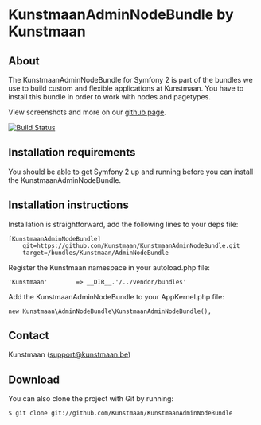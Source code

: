 KunstmaanAdminNodeBundle by Kunstmaan
=================================

About
-----
The KunstmaanAdminNodeBundle for Symfony 2 is part of the bundles we use to build custom and flexible applications at Kunstmaan.
You have to install this bundle in order to work with nodes and pagetypes.

View screenshots and more on our [github page](http://kunstmaan.github.com/KunstmaanAdminNodeBundle).

[![Build Status](https://secure.travis-ci.org/Kunstmaan/KunstmaanAdminNodeBundle.png?branch=master)](http://travis-ci.org/Kunstmaan/KunstmaanAdminNodeBundle)


Installation requirements
-------------------------
You should be able to get Symfony 2 up and running before you can install the KunstmaanAdminNodeBundle.

Installation instructions
-------------------------
Installation is straightforward, add the following lines to your deps file:

```
[KunstmaanAdminNodeBundle]
    git=https://github.com/Kunstmaan/KunstmaanAdminNodeBundle.git
    target=/bundles/Kunstmaan/AdminNodeBundle
```

Register the Kunstmaan namespace in your autoload.php file:

```
'Kunstmaan'        => __DIR__.'/../vendor/bundles'
```

Add the KunstmaanAdminNodeBundle to your AppKernel.php file:

```
new Kunstmaan\AdminNodeBundle\KunstmaanAdminNodeBundle(),
```

Contact
-------
Kunstmaan (support@kunstmaan.be)

Download
--------
You can also clone the project with Git by running:

```
$ git clone git://github.com/Kunstmaan/KunstmaanAdminNodeBundle
```